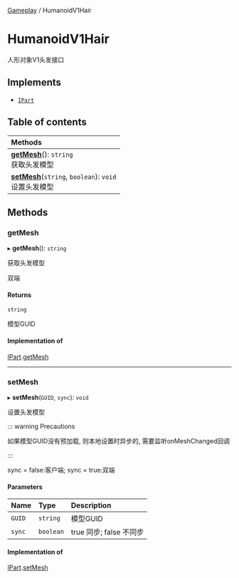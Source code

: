 [Gameplay](../modules/Gameplay.Gameplay.md) / HumanoidV1Hair

# HumanoidV1Hair <Badge type="tip" text="Class" /> <Score text="HumanoidV1Hair" />

人形对象V1头发接口

## Implements

- [`IPart`](../interfaces/Gameplay.IPart.md)

## Table of contents

| Methods |
| :-----|
| **[getMesh](Gameplay.HumanoidV1Hair.md#getmesh)**(): `string` <br> 获取头发模型|
| **[setMesh](Gameplay.HumanoidV1Hair.md#setmesh)**(`string`, `boolean`): `void` <br> 设置头发模型|

## Methods

### getMesh <Score text="getMesh" /> 

▸ **getMesh**(): `string` <Badge type="tip" text="other" />

获取头发模型

双端

#### Returns

`string`

模型GUID

#### Implementation of

[IPart](../interfaces/Gameplay.IPart.md).[getMesh](../interfaces/Gameplay.IPart.md#getmesh)

___

### setMesh <Score text="setMesh" /> 

▸ **setMesh**(`GUID`, `sync`): `void` <Badge type="tip" text="other" />

设置头发模型

::: warning Precautions

如果模型GUID没有预加载, 则本地设置时异步的, 需要监听onMeshChanged回调

:::

sync = false:客户端;
sync = true:双端

#### Parameters

| Name | Type | Description |
| :------ | :------ | :------ |
| `GUID` | `string` | 模型GUID |
| `sync` | `boolean` | true 同步; false 不同步 |


#### Implementation of

[IPart](../interfaces/Gameplay.IPart.md).[setMesh](../interfaces/Gameplay.IPart.md#setmesh)
